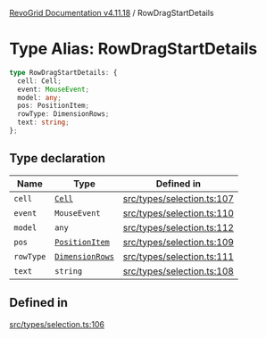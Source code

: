[RevoGrid Documentation v4.11.18](README.md) / RowDragStartDetails

# Type Alias: RowDragStartDetails

```ts
type RowDragStartDetails: {
  cell: Cell;
  event: MouseEvent;
  model: any;
  pos: PositionItem;
  rowType: DimensionRows;
  text: string;
};
```

## Type declaration

| Name | Type | Defined in |
| ------ | ------ | ------ |
| `cell` | [`Cell`](Interface.Cell.md) | [src/types/selection.ts:107](https://github.com/revolist/revogrid/blob/1653ad6831cb8c4a18b49e381a14df0c317a2084/src/types/selection.ts#L107) |
| `event` | `MouseEvent` | [src/types/selection.ts:110](https://github.com/revolist/revogrid/blob/1653ad6831cb8c4a18b49e381a14df0c317a2084/src/types/selection.ts#L110) |
| `model` | `any` | [src/types/selection.ts:112](https://github.com/revolist/revogrid/blob/1653ad6831cb8c4a18b49e381a14df0c317a2084/src/types/selection.ts#L112) |
| `pos` | [`PositionItem`](Interface.PositionItem.md) | [src/types/selection.ts:109](https://github.com/revolist/revogrid/blob/1653ad6831cb8c4a18b49e381a14df0c317a2084/src/types/selection.ts#L109) |
| `rowType` | [`DimensionRows`](TypeAlias.DimensionRows.md) | [src/types/selection.ts:111](https://github.com/revolist/revogrid/blob/1653ad6831cb8c4a18b49e381a14df0c317a2084/src/types/selection.ts#L111) |
| `text` | `string` | [src/types/selection.ts:108](https://github.com/revolist/revogrid/blob/1653ad6831cb8c4a18b49e381a14df0c317a2084/src/types/selection.ts#L108) |

## Defined in

[src/types/selection.ts:106](https://github.com/revolist/revogrid/blob/1653ad6831cb8c4a18b49e381a14df0c317a2084/src/types/selection.ts#L106)
